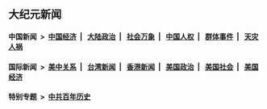 ## 大纪元新闻

#### 中国新闻 &nbsp;>&nbsp; [中国经济](indexes/ncid283/README.md?02022045) &nbsp;| &nbsp; [大陆政治](indexes/ncid277/README.md?02022045) &nbsp;| &nbsp; [社会万象](indexes/ncid282/README.md?02022045) &nbsp;| &nbsp; [中国人权](indexes/ncid278/README.md?02022045) &nbsp;| &nbsp; [群体事件](indexes/ncid279/README.md?02022045) &nbsp;| &nbsp; [天灾人祸](indexes/ncid280/README.md?02022045)

#### 国际新闻 &nbsp;>&nbsp; [美中关系](indexes/nf1412576/README.md?02022045) &nbsp;| &nbsp; [台湾新闻](indexes/ncid1349361/README.md?02022045) &nbsp;| &nbsp; [香港新闻](indexes/ncid1349362/README.md?02022045) &nbsp;| &nbsp; [美国政治](indexes/ncid1078159/README.md?02022045) &nbsp;| &nbsp; [美国社会](indexes/ncid1078160/README.md?02022045) &nbsp;| &nbsp; [美国经济](indexes/ncid1078158/README.md?02022045)

#### 特别专题 &nbsp;>&nbsp; [中共百年历史](https://github.com/epoch-news/epoch-special/blob/master/README.md?02022045)  
